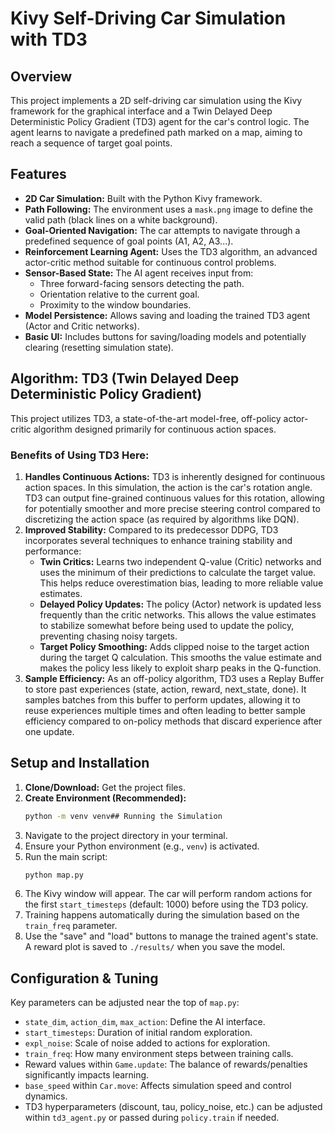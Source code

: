 # Kivy Self-Driving Car Simulation with TD3

## Overview

This project implements a 2D self-driving car simulation using the Kivy framework for the graphical interface and a Twin Delayed Deep Deterministic Policy Gradient (TD3) agent for the car's control logic. The agent learns to navigate a predefined path marked on a map, aiming to reach a sequence of target goal points.

## Features

* **2D Car Simulation:** Built with the Python Kivy framework.
* **Path Following:** The environment uses a `mask.png` image to define the valid path (black lines on a white background).
* **Goal-Oriented Navigation:** The car attempts to navigate through a predefined sequence of goal points (A1, A2, A3...).
* **Reinforcement Learning Agent:** Uses the TD3 algorithm, an advanced actor-critic method suitable for continuous control problems.
* **Sensor-Based State:** The AI agent receives input from:
    * Three forward-facing sensors detecting the path.
    * Orientation relative to the current goal.
    * Proximity to the window boundaries.
* **Model Persistence:** Allows saving and loading the trained TD3 agent (Actor and Critic networks).
* **Basic UI:** Includes buttons for saving/loading models and potentially clearing (resetting simulation state).

## Algorithm: TD3 (Twin Delayed Deep Deterministic Policy Gradient)

This project utilizes TD3, a state-of-the-art model-free, off-policy actor-critic algorithm designed primarily for continuous action spaces.

### Benefits of Using TD3 Here:

1.  **Handles Continuous Actions:** TD3 is inherently designed for continuous action spaces. In this simulation, the action is the car's rotation angle. TD3 can output fine-grained continuous values for this rotation, allowing for potentially smoother and more precise steering control compared to discretizing the action space (as required by algorithms like DQN).
2.  **Improved Stability:** Compared to its predecessor DDPG, TD3 incorporates several techniques to enhance training stability and performance:
    * **Twin Critics:** Learns two independent Q-value (Critic) networks and uses the minimum of their predictions to calculate the target value. This helps reduce overestimation bias, leading to more reliable value estimates.
    * **Delayed Policy Updates:** The policy (Actor) network is updated less frequently than the critic networks. This allows the value estimates to stabilize somewhat before being used to update the policy, preventing chasing noisy targets.
    * **Target Policy Smoothing:** Adds clipped noise to the target action during the target Q calculation. This smooths the value estimate and makes the policy less likely to exploit sharp peaks in the Q-function.
3.  **Sample Efficiency:** As an off-policy algorithm, TD3 uses a Replay Buffer to store past experiences (state, action, reward, next\_state, done). It samples batches from this buffer to perform updates, allowing it to reuse experiences multiple times and often leading to better sample efficiency compared to on-policy methods that discard experience after one update.

## Setup and Installation

1.  **Clone/Download:** Get the project files.
2.  **Create Environment (Recommended):**
    ```bash
    python -m venv venv## Running the Simulation

1.  Navigate to the project directory in your terminal.
2.  Ensure your Python environment (e.g., `venv`) is activated.
3.  Run the main script:
    ```bash
    python map.py
    ```
4.  The Kivy window will appear. The car will perform random actions for the first `start_timesteps` (default: 1000) before using the TD3 policy.
5.  Training happens automatically during the simulation based on the `train_freq` parameter.
6.  Use the "save" and "load" buttons to manage the trained agent's state. A reward plot is saved to `./results/` when you save the model.

## Configuration & Tuning

Key parameters can be adjusted near the top of `map.py`:

* `state_dim`, `action_dim`, `max_action`: Define the AI interface.
* `start_timesteps`: Duration of initial random exploration.
* `expl_noise`: Scale of noise added to actions for exploration.
* `train_freq`: How many environment steps between training calls.
* Reward values within `Game.update`: The balance of rewards/penalties significantly impacts learning.
* `base_speed` within `Car.move`: Affects simulation speed and control dynamics.
* TD3 hyperparameters (discount, tau, policy\_noise, etc.) can be adjusted within `td3_agent.py` or passed during `policy.train` if needed.
